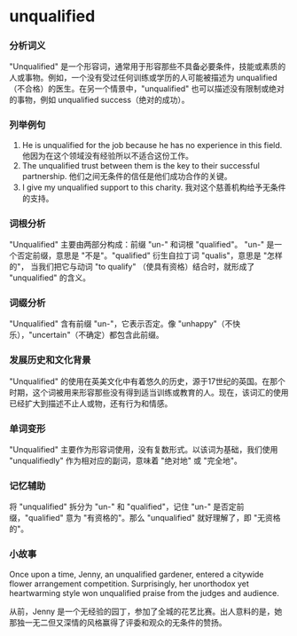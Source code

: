 # unqualified

### 分析词义

  

"Unqualified" 是一个形容词，通常用于形容那些不具备必要条件，技能或素质的人或事物。例如，一个没有受过任何训练或学历的人可能被描述为 unqualified（不合格）的医生。在另一个情景中，"unqualified" 也可以描述没有限制或绝对的事物，例如 unqualified success（绝对的成功）。

  

### 列举例句

  

1.  He is unqualified for the job because he has no experience in this field. 他因为在这个领域没有经验所以不适合这份工作。
2.  The unqualified trust between them is the key to their successful partnership. 他们之间无条件的信任是他们成功合作的关键。
3.  I give my unqualified support to this charity. 我对这个慈善机构给予无条件的支持。

  

### 词根分析

  

"Unqualified" 主要由两部分构成：前缀 "un-" 和词根 "qualified"。 "un-" 是一个否定前缀，意思是 "不是"。"qualified" 衍生自拉丁词 "qualis"，意思是 "怎样的"， 当我们把它与动词 "to qualify" （使具有资格）结合时，就形成了 "unqualified" 的含义。

  

### 词缀分析

  

"Unqualified" 含有前缀 "un-"，它表示否定。像 "unhappy"（不快乐），"uncertain"（不确定）都包含此前缀。

  

### 发展历史和文化背景

  

"Unqualified" 的使用在英美文化中有着悠久的历史，源于17世纪的英国。在那个时期，这个词被用来形容那些没有得到适当训练或教育的人。现在，该词汇的使用已经扩大到描述不止人或物，还有行为和情感。

  

### 单词变形

  

"Unqualified" 主要作为形容词使用，没有复数形式。以该词为基础，我们使用 "unqualifiedly" 作为相对应的副词，意味着 "绝对地" 或 "完全地"。

  

### 记忆辅助

  

将 "unqualified" 拆分为 "un-" 和 "qualified"，记住 "un-" 是否定前缀，"qualified" 意为 "有资格的"。那么 "unqualified" 就好理解了，即 "无资格的"。

  

### 小故事

  

Once upon a time, Jenny, an unqualified gardener, entered a citywide flower arrangement competition. Surprisingly, her unorthodox yet heartwarming style won unqualified praise from the judges and audience.

  

从前，Jenny 是一个无经验的园丁，参加了全城的花艺比赛。出人意料的是，她那独一无二但又深情的风格赢得了评委和观众的无条件的赞扬。
